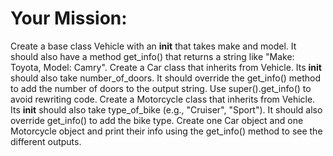 # Your Mission:

Create a base class Vehicle with an __init__ that takes make and model. It should also have a method get_info() that returns a string like "Make: Toyota, Model: Camry".
Create a Car class that inherits from Vehicle. Its __init__ should also take number_of_doors. It should override the get_info() method to add the number of doors to the output string. Use super().get_info() to avoid rewriting code.
Create a Motorcycle class that inherits from Vehicle. Its __init__ should also take type_of_bike (e.g., "Cruiser", "Sport"). It should also override get_info() to add the bike type.
Create one Car object and one Motorcycle object and print their info using the get_info() method to see the different outputs.